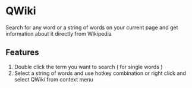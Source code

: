 # QWiki  
Search for any word or a string of words on your current page and get information about it directly from Wikipedia
  
## Features  
1) Double click the term you want to search ( for single words )  
2) Select a string of words and use hotkey combination or right click and select QWiki from context menu

